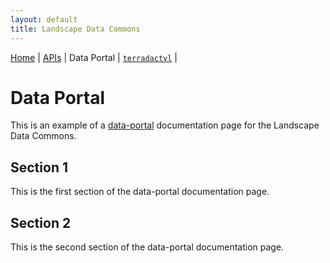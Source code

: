 ```yaml
---
layout: default
title: Landscape Data Commons
---
```

[Home](./) | [APIs](./apis.html) | Data Portal | [`terradactyl`](./terradactyl.html) |

# Data Portal

This is an example of a [data-portal](https://cmfraser1380.github.io/ldc-data-portal-docs/) documentation page for the Landscape Data Commons. 

## Section 1

This is the first section of the data-portal documentation page.

## Section 2

This is the second section of the data-portal documentation page.
